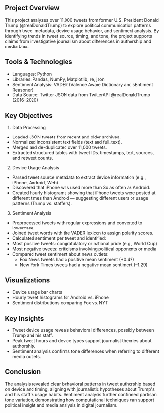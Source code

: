 ## Project Overview
This project analyzes over 11,000 tweets from former U.S. President Donald Trump (@realDonaldTrump) to explore political communication patterns through tweet metadata, device usage behavior, and sentiment analysis. By identifying trends in tweet source, timing, and tone, the project supports claims from investigative journalism about differences in authorship and media bias.


## Tools & Technologies
* Languages: Python
* Libraries: Pandas, NumPy, Matplotlib, re, json
* Sentiment Analysis: VADER (Valence Aware Dictionary and sEntiment Reasoner)
* Data Source: Twitter JSON data from  TwitterAPI @realDonaldTrump (2016–2020)

## Key Objectives
1. Data Processing
  * Loaded JSON tweets from recent and older archives.
  * Normalized inconsistent text fields (text and full_text).
  * Merged and de-duplicated over 11,000 tweets.
  * Extracted structured tables with tweet IDs, timestamps, text, sources, and retweet counts.

2. Device Usage Analysis
  * Parsed tweet source metadata to extract device information (e.g., iPhone, Android, Web).
  * Discovered that iPhone was used more than 3x as often as Android.
  * Created hourly histograms showing that iPhone tweets were posted at different times than Android — suggesting different users or usage patterns (Trump vs. staffers).

3. Sentiment Analysis
  * Preprocessed tweets with regular expressions and converted to lowercase.
  * Joined tweet words with the VADER lexicon to assign polarity scores.
  * Calculated sentiment per tweet and identified:
  * Most positive tweets: congratulatory or national pride (e.g., World Cup)
  * Most negative tweets: criticisms involving political opponents or media
  * Compared tweet sentiment about news outlets:
      * Fox News tweets had a positive mean sentiment (+0.42)
      * New York Times tweets had a negative mean sentiment (–1.29)

## Visualizations
  * Device usage bar charts
  * Hourly tweet histograms for Android vs. iPhone
  * Sentiment distributions comparing Fox vs. NYT

## Key Insights
* Tweet device usage reveals behavioral differences, possibly between Trump and his staff.
* Peak tweet hours and device types support journalist theories about authorship.
* Sentiment analysis confirms tone differences when referring to different media outlets.

## Conclusion
The analysis revealed clear behavioral patterns in tweet authorship based on device and timing, aligning with journalistic hypotheses about Trump's and his staff's usage habits. Sentiment analysis further confirmed partisan tone variation, demonstrating how computational techniques can support political insight and media analysis in digital journalism.
